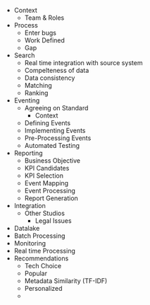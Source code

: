   * Context
    * Team & Roles
  * Process
    * Enter bugs
    * Work Defined
    * Gap
  * Search
    * Real time integration with source system
    * Compelteness of data
    * Data consistency
    * Matching
    * Ranking
  * Eventing
    * Agreeing on Standard
      * Context
    * Defining Events
    * Implementing Events
    * Pre-Processing Events
    * Automated Testing
  * Reporting
    * Business Objective
    * KPI Candidates
    * KPI Selection
    * Event Mapping
    * Event Processing
    * Report Generation
  * Integration
    * Other Studios
      * Legal Issues
  * Datalake
  * Batch Processing
  * Monitoring
  * Real time Processing
  * Recommendations
    * Tech Choice
    * Popular
    * Metadata Similarity (TF-IDF)
    * Personalized
    * 

